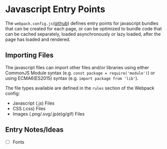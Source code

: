 # Javascript Entry Points
The `webpack.config.js`([github](https://github.com/devlinjunker/template.webpack.fend/blob/master/webpack.config.js))
defines entry points for javascript bundles that can be created for each page, or can be optimized to bundle
code that can be cached separately, loaded asynchronously or lazy loaded, after the page has loaded and rendered.

## Importing Files
The javascript files can import other files and/or libraries using either CommonJS Module syntax (e.g. `const
package = require('module')`) or using ECMA6(ES2015) syntax (e.g. `import package from 'lib'`).

The file types available are defined in the `rules` section of the Webpack config:
 - Javascript (.js) Files
 - CSS (.css) Files
 - Images (.png/.svg/.jp(e)g/gif) Files

## Entry Notes/Ideas
 - [ ] Fonts
